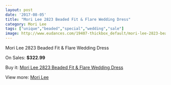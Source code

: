 ```yaml
---
layout: post
date: '2017-08-05'
title: "Mori Lee 2823 Beaded Fit & Flare Wedding Dress"
category: Mori Lee
tags: ["unique","beaded","special","wedding","sale"]
image: http://www.eudances.com/19407-thickbox_default/mori-lee-2823-beaded-fit-flare-wedding-dress.jpg
---
```

Mori Lee 2823 Beaded Fit & Flare Wedding Dress

On Sales: **$322.99**
<a href="https://www.eudances.com/en/mori-lee/5771-mori-lee-2823-beaded-fit-flare-wedding-dress.html"><amp-img layout="responsive" width="600" height="600" src="//www.eudances.com/19407-thickbox_default/mori-lee-2823-beaded-fit-flare-wedding-dress.jpg" alt="Mori Lee 2823 Beaded Fit & Flare Wedding Dress 0" /></a>
<a href="https://www.eudances.com/en/mori-lee/5771-mori-lee-2823-beaded-fit-flare-wedding-dress.html"><amp-img layout="responsive" width="600" height="600" src="//www.eudances.com/19410-thickbox_default/mori-lee-2823-beaded-fit-flare-wedding-dress.jpg" alt="Mori Lee 2823 Beaded Fit & Flare Wedding Dress 1" /></a>
<a href="https://www.eudances.com/en/mori-lee/5771-mori-lee-2823-beaded-fit-flare-wedding-dress.html"><amp-img layout="responsive" width="600" height="600" src="//www.eudances.com/19409-thickbox_default/mori-lee-2823-beaded-fit-flare-wedding-dress.jpg" alt="Mori Lee 2823 Beaded Fit & Flare Wedding Dress 2" /></a>
<a href="https://www.eudances.com/en/mori-lee/5771-mori-lee-2823-beaded-fit-flare-wedding-dress.html"><amp-img layout="responsive" width="600" height="600" src="//www.eudances.com/19408-thickbox_default/mori-lee-2823-beaded-fit-flare-wedding-dress.jpg" alt="Mori Lee 2823 Beaded Fit & Flare Wedding Dress 3" /></a>

Buy it: [Mori Lee 2823 Beaded Fit & Flare Wedding Dress](https://www.eudances.com/en/mori-lee/5771-mori-lee-2823-beaded-fit-flare-wedding-dress.html "Mori Lee 2823 Beaded Fit & Flare Wedding Dress")

View more: [Mori Lee](https://www.eudances.com/en/9-mori-lee "Mori Lee")
